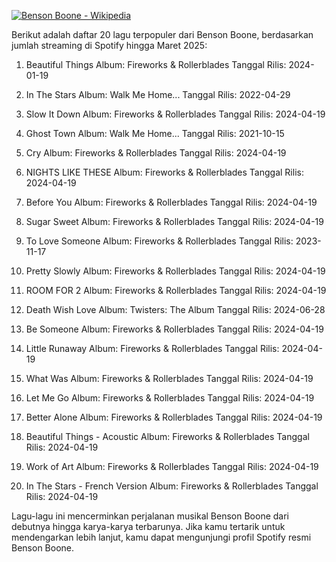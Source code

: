 [![Benson Boone - Wikipedia](https://images.openai.com/thumbnails/817252ded23096f75f37d982f3c935e8.jpeg)](https://en.wikipedia.org/wiki/Benson_Boone)

Berikut adalah daftar 20 lagu terpopuler dari Benson Boone, berdasarkan jumlah streaming di Spotify hingga Maret 2025:

1. Beautiful Things
   Album: Fireworks & Rollerblades
   Tanggal Rilis: 2024-01-19


2. In The Stars
   Album: Walk Me Home...
   Tanggal Rilis: 2022-04-29


3. Slow It Down
   Album: Fireworks & Rollerblades
   Tanggal Rilis: 2024-04-19


4. Ghost Town
   Album: Walk Me Home...
   Tanggal Rilis: 2021-10-15


5. Cry
   Album: Fireworks & Rollerblades
   Tanggal Rilis: 2024-04-19

6. NIGHTS LIKE THESE
   Album: Fireworks & Rollerblades
   Tanggal Rilis: 2024-04-19

7. Before You
   Album: Fireworks & Rollerblades
   Tanggal Rilis: 2024-04-19

8. Sugar Sweet
   Album: Fireworks & Rollerblades
   Tanggal Rilis: 2024-04-19

9. To Love Someone
   Album: Fireworks & Rollerblades
   Tanggal Rilis: 2023-11-17

10. Pretty Slowly
    Album: Fireworks & Rollerblades
    Tanggal Rilis: 2024-04-19

11. ROOM FOR 2
    Album: Fireworks & Rollerblades
    Tanggal Rilis: 2024-04-19

12. Death Wish Love
    Album: Twisters: The Album
    Tanggal Rilis: 2024-06-28

13. Be Someone
    Album: Fireworks & Rollerblades
    Tanggal Rilis: 2024-04-19

14. Little Runaway
    Album: Fireworks & Rollerblades
    Tanggal Rilis: 2024-04-19

15. What Was
    Album: Fireworks & Rollerblades
    Tanggal Rilis: 2024-04-19

16. Let Me Go
    Album: Fireworks & Rollerblades
    Tanggal Rilis: 2024-04-19

17. Better Alone
    Album: Fireworks & Rollerblades
    Tanggal Rilis: 2024-04-19

18. Beautiful Things - Acoustic
    Album: Fireworks & Rollerblades
    Tanggal Rilis: 2024-04-19

19. Work of Art
    Album: Fireworks & Rollerblades
    Tanggal Rilis: 2024-04-19

20. In The Stars - French Version
    Album: Fireworks & Rollerblades
    Tanggal Rilis: 2024-04-19

Lagu-lagu ini mencerminkan perjalanan musikal Benson Boone dari debutnya hingga karya-karya terbarunya. Jika kamu tertarik untuk mendengarkan lebih lanjut, kamu dapat mengunjungi profil Spotify resmi Benson Boone.
